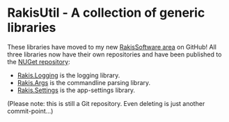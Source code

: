 # RakisUtil - A collection of generic libraries

These libraries have moved to my new [RakisSoftware area](https://github.com/RakissSoftware) on GitHub! All three libraries now have their own repositories and have been published to the [NUGet repository](https://nuget.org):

* [Rakis.Logging](https://github.com/RakisSoftware/Rakis.Logging) is the logging library.
* [Rakis.Args](https://github.com/RakisSoftware/Rakis.Args) is the commandline parsing library.
* [Rakis.Settings](https://github.com/RakisSoftware/Rakis.Settings) is the app-settings library.

(Please note: this is still a Git repository. Even deleting is just another commit-point...)